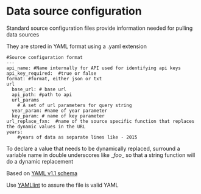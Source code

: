 # Data source configuration 
Standard source configuration files provide information needed for pulling data sources

They are stored in YAML format using a .yaml extension

```
#Source configuration format
---
api_name: #Name internally for API used for identifying api keys
api_key_required:  #true or false 
format: #format, either json or txt
url 
  base_url: # base url
  api_path: #path to api
  url_params 
    # A set of url parameters for query string
  year_param: #name of year parameter
  key_param: # name of key parameter 
url_replace_fxn:  #name of the source specific function that replaces the dynamic values in the URL
years: 
    #years of data as separate lines like - 2015 
```

To declare a value that needs to be dynamically replaced, surround
a variable name in double underscores like \__foo__ so that a string
function will do a dynamic replacement

Based on [YAML v1.1 schema](https://yaml.org/spec/1.1/)

Use [YAMLlint](http://www.yamllint.com/) to assure the file is valid YAML

